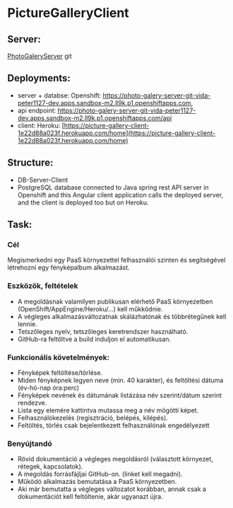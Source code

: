 # PictureGalleryClient

## Server:

[PhotoGaleryServer](https://github.com/VPeterB/PhotoGaleryServer) git

## Deployments:

- server + databse: Openshift: https://photo-galery-server-git-vida-peter1127-dev.apps.sandbox-m2.ll9k.p1.openshiftapps.com,
- api endpoint: https://photo-galery-server-git-vida-peter1127-dev.apps.sandbox-m2.ll9k.p1.openshiftapps.com/api
- client: Heroku: [https://picture-gallery-client-1e22d88a023f.herokuapp.com/home](https://picture-gallery-client-1e22d88a023f.herokuapp.com/home)

## Structure:

- DB-Server-Client
- PostgreSQL database connected to Java spring rest API server in Openshift and this Angular cilent application calls the deployed server, and the client is deployed too but on Heroku.

## Task:

### Cél
Megismerkedni egy PaaS környezettel felhasználói szinten és segítségével létrehozni egy fényképalbum alkalmazást.

### Eszközök, feltételek
- A megoldásnak valamilyen publikusan elérhető PaaS környezetben (OpenShift/AppEngine/Heroku/...) kell műkködnie. 
- A végleges alkalmazásváltozatnak skálázhatónak és többrétegűnek kell lennie.
- Tetszőleges nyelv, tetszőleges keretrendszer használható.
- GitHub-ra feltöltve a build induljon el automatikusan.
### Funkcionális követelmények:
- Fényképek feltöltése/törlése.
- Miden fényképnek legyen neve (min. 40 karakter), és feltöltési dátuma (év-hó-nap óra:perc)
- Fényképek nevének és dátumának listázása név szerint/dátum szerint rendezve.
- Lista egy elemére kattintva mutassa meg a név mögötti képet.
- Felhasználókezelés (regisztráció, belépés, kilépés).
- Feltöltés, törlés csak bejelentkezett felhasználónak engedélyezett
### Benyújtandó
- Rövid dokumentáció a végleges megoldásról (választott környezet, rétegek, kapcsolatok).
- A megoldás forrásfájljai GitHub-on. (linket kell megadni).
- Működó alkalmazás bemutatása a PaaS környezetben. 
- Aki már bemutatta a végleges változatot korábban, annak csak a dokumentációt kell feltöltenie, akár ugyanazt újra.
